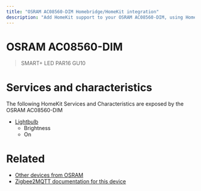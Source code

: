 ```yaml
---
title: "OSRAM AC08560-DIM Homebridge/HomeKit integration"
description: "Add HomeKit support to your OSRAM AC08560-DIM, using Homebridge, Zigbee2MQTT and homebridge-z2m."
---
```

<!---
This file has been GENERATED using src/docgen/docgen.ts
DO NOT EDIT THIS FILE MANUALLY!
-->
# OSRAM AC08560-DIM
> SMART+ LED PAR16 GU10


# Services and characteristics
The following HomeKit Services and Characteristics are exposed by
the OSRAM AC08560-DIM

* [Lightbulb](../../light.md)
  * Brightness
  * On


# Related
* [Other devices from OSRAM](../index.md#osram)
* [Zigbee2MQTT documentation for this device](https://www.zigbee2mqtt.io/devices/AC08560-DIM.html)